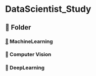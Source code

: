 # DataScientist_Study

## 📂 Folder
### [📂](https://github.com/ryunada/DataScientist_Study/tree/main/MachineLearning) MachineLearning
### 📂 Computer Vision
### 📂 DeepLearning
